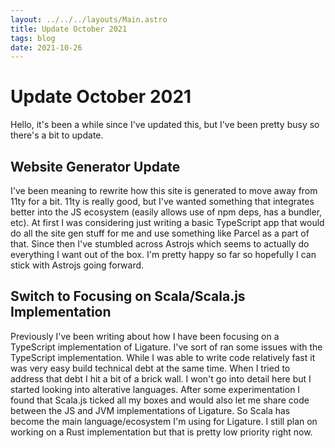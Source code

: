 ```yaml
---
layout: ../../../layouts/Main.astro
title: Update October 2021
tags: blog
date: 2021-10-26
---
```


# Update October 2021

Hello, it's been a while since I've updated this, but I've been pretty busy so there's a bit to update.

## Website Generator Update

I've been meaning to rewrite how this site is generated to move away from 11ty for a bit.
11ty is really good, but I've wanted something that integrates better into the JS ecosystem (easily allows use of npm deps, has a bundler, etc).
At first I was considering just writing a basic TypeScript app that would do all the site gen stuff for me and use something like Parcel as a part of that.
Since then I've stumbled across Astrojs which seems to actually do everything I want out of the box.
I'm pretty happy so far so hopefully I can stick with Astrojs going forward.

## Switch to Focusing on Scala/Scala.js Implementation

Previously I've been writing about how I have been focusing on a TypeScript implementation of Ligature.
I've sort of ran some issues with the TypeScript implementation.
While I was able to write code relatively fast it was very easy build technical debt at the same time.
When I tried to address that debt I hit a bit of a brick wall.
I won't go into detail here but I started looking into alterative languages.
After some experimentation I found that Scala.js ticked all my boxes and would also let me share code between the JS and JVM implementations of Ligature.
So Scala has become the main language/ecosystem I'm using for Ligature.
I still plan on working on a Rust implementation but that is pretty low priority right now.
